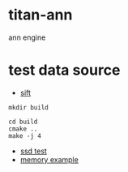 # titan-ann
ann engine

# test data source
* [sift](http://corpus-texmex.irisa.fr/)

```shell
mkdir build
 
cd build
cmake ..
make -j 4
```
* [ssd test](docs/ssd_index.md)
* [memory example](docs/in_memory_index.md)
